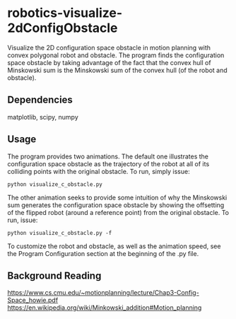 # robotics-visualize-2dConfigObstacle

Visualize the 2D configuration space obstacle in motion planning with convex polygonal robot and obstacle. The program finds the configuration space obstacle by taking advantage of the fact that the convex hull of Minskowski sum is the Minskowski sum of the convex hull (of the robot and obstacle).

## Dependencies

matplotlib, scipy, numpy

## Usage

The program provides two animations. The default one illustrates the configuration space obstacle as the trajectory of the robot at all of its colliding points with the original obstacle. To run, simply issue:

`python visualize_c_obstacle.py`

The other animation seeks to provide some intuition of why the Minskowski sum generates the configuration space obstacle by showing the offsetting of the flipped robot (around a reference point) from the original obstacle. To run, issue:

`python visualize_c_obstacle.py -f`

To customize the robot and obstacle, as well as the animation speed, see the Program Configuration section at the beginning of the .py file. 

## Background Reading
https://www.cs.cmu.edu/~motionplanning/lecture/Chap3-Config-Space_howie.pdf
https://en.wikipedia.org/wiki/Minkowski_addition#Motion_planning



